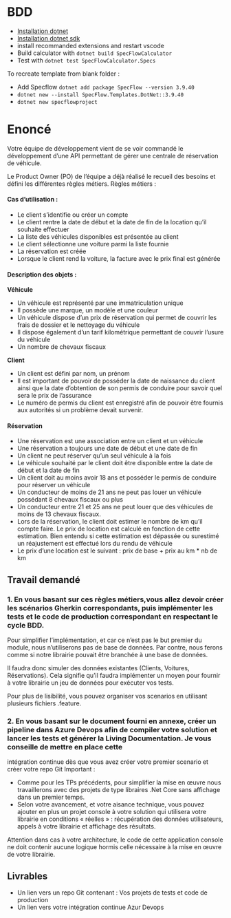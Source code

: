 # BDD

- [Installation dotnet](https://dotnet.microsoft.com/en-us/download/dotnet/6.0)
- [Installation dotnet sdk](https://dotnet.microsoft.com/en-us/download/dotnet/sdk-for-vs-code)
- install recommanded extensions and restart vscode
- Build calculator with `dotnet build SpecFlowCalculator`
- Test with `dotnet test SpecFlowCalculator.Specs`

To recreate template from blank folder :
- Add Specflow `dotnet add package SpecFlow --version 3.9.40`
- `dotnet new --install SpecFlow.Templates.DotNet::3.9.40`
- `dotnet new specflowproject`

# Enoncé

Votre équipe de développement vient de se voir commandé le développement d’une API permettant de gérer une centrale de réservation de véhicule.

Le Product Owner (PO) de l’équipe a déjà réalisé le recueil des besoins et défini les différentes règles métiers.
Règles métiers :

#### Cas d’utilisation :
- Le client s’identifie ou créer un compte
- Le client rentre la date de début et la date de fin de la location qu’il
souhaite effectuer
- La liste des véhicules disponibles est présentée au client
- Le client sélectionne une voiture parmi la liste fournie
- La réservation est créée
- Lorsque le client rend la voiture, la facture avec le prix final est générée

#### Description des objets :

**Véhicule**
- Un véhicule est représenté par une immatriculation unique
- Il possède une marque, un modèle et une couleur
- Un véhicule dispose d’un prix de réservation qui permet de couvrir les
frais de dossier et le nettoyage du véhicule
- Il dispose également d’un tarif kilométrique permettant de couvrir
l’usure du véhicule
- Un nombre de chevaux fiscaux

**Client**
- Un client est défini par nom, un prénom
- Il est important de pouvoir de posséder la date de naissance du client
ainsi que la date d’obtention de son permis de conduire pour savoir quel
sera le prix de l’assurance
- Le numéro de permis du client est enregistré afin de pouvoir être fournis
aux autorités si un problème devait survenir.
   
#### Réservation

- Une réservation est une association entre un client et un véhicule
- Une réservation a toujours une date de début et une date de fin
- Un client ne peut réserver qu’un seul véhicule à la fois
- Le véhicule souhaité par le client doit être disponible entre la date de
début et la date de fin
- Un client doit au moins avoir 18 ans et posséder le permis de conduire
pour réserver un véhicule
- Un conducteur de moins de 21 ans ne peut pas louer un véhicule
possédant 8 chevaux fiscaux ou plus
- Un conducteur entre 21 et 25 ans ne peut louer que des véhicules de
moins de 13 chevaux fiscaux.
- Lors de la réservation, le client doit estimer le nombre de km qu’il
compte faire. Le prix de location est calculé en fonction de cette estimation. Bien entendu si cette estimation est dépassée ou surestimé un réajustement est effectué lors du rendu de véhicule
- Le prix d’une location est le suivant : prix de base + prix au km * nb de km

## Travail demandé

### 1. En vous basant sur ces règles métiers,vous allez devoir créer les scénarios Gherkin correspondants, puis implémenter les tests et le code de production correspondant en respectant le cycle BDD.

Pour simplifier l’implémentation, et car ce n’est pas le but premier du module, nous n’utiliserons pas de base de données.
Par contre, nous ferons comme si notre librairie pouvait être branchée à une base de données.

Il faudra donc simuler des données existantes (Clients, Voitures, Réservations). Cela signifie qu’il faudra implémenter un moyen pour fournir à votre librairie un jeu de données pour exécuter vos tests.

Pour plus de lisibilité, vous pouvez organiser vos scenarios en utilisant plusieurs fichiers .feature.

### 2. En vous basant sur le document fourni en annexe, créer un pipeline dans Azure Devops afin de compiler votre solution et lancer les tests et générer la Living Documentation. Je vous conseille de mettre en place cette
 
intégration continue dès que vous avez créer votre premier scenario et créer votre repo Git
Important :

- Comme pour les TPs précédents, pour simplifier la mise en œuvre nous
travaillerons avec des projets de type libraires .Net Core sans affichage
dans un premier temps.
- Selon votre avancement, et votre aisance technique, vous pouvez ajouter
en plus un projet console à votre solution qui utilisera votre librairie en conditions « réelles » : récupération des données utilisateurs, appels à votre librairie et affichage des résultats.

Attention dans cas à votre architecture, le code de cette application
console ne doit contenir aucune logique hormis celle nécessaire à la mise en œuvre de votre librairie.

## Livrables
- Un lien vers un repo Git contenant : Vos projets de tests et code de production
- Un lien vers votre intégration continue Azur Devops
 